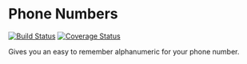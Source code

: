# Phone Numbers

[![Build Status](https://travis-ci.org/qsweber/phone-numbes.svg?branch=master)](https://travis-ci.org/qsweber/phone-numbes) [![Coverage Status](https://coveralls.io/repos/github/qsweber/phone-numbes/badge.svg?branch=master)](https://coveralls.io/github/qsweber/phone-numbes?branch=master)

Gives you an easy to remember alphanumeric for your phone number.
